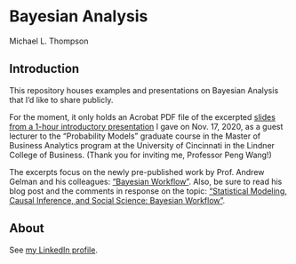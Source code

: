 Bayesian Analysis
================
Michael L. Thompson

## Introduction

This repository houses examples and presentations on Bayesian Analysis
that I’d like to share publicly.

For the moment, it only holds an Acrobat PDF file of the excerpted
[slides from a 1-hour introductory
presentation](https://github.com/apollostream/Bayesian-Analysis/blob/main/Bayesian%20Analysis_Probability%20Models%20guest%20lecture_Thompson_excerpts.pdf)
I gave on Nov. 17, 2020, as a guest lecturer to the “Probability Models”
graduate course in the Master of Business Analytics program at the
University of Cincinnati in the Lindner College of Business. (Thank you
for inviting me, Professor Peng Wang\!)

The excerpts focus on the newly pre-published work by Prof. Andrew
Gelman and his colleagues: [“Bayesian
Workflow”](http://www.stat.columbia.edu/~gelman/research/unpublished/Bayesian_Workflow_article.pdf).
Also, be sure to read his blog post and the comments in response on the
topic: [“Statistical Modeling, Causal Inference, and Social Science:
Bayesian
Workflow”](https://statmodeling.stat.columbia.edu/2020/11/10/bayesian-workflow/).

## About

See [my LinkedIn profile](https://www.linkedin.com/in/mlthomps).

